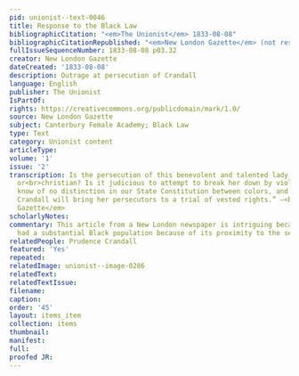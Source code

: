 ```yaml
---
pid: unionist--text-0046
title: Response to the Black Law
bibliographicCitation: "<em>The Unionist</em> 1833-08-08"
bibliographicCitationRepublished: "<em>New London Gazette</em> (not researched)"
fullIssueSequenceNumber: 1833-08-08 p03.32
creator: New London Gazette
dateCreated: '1833-08-08'
description: Outrage at persecution of Crandall
language: English
publisher: The Unionist
IsPartOf: 
rights: https://creativecommons.org/publicdomain/mark/1.0/
source: New London Gazette
subject: Canterbury Female Academy; Black Law
type: Text
category: Unionist content
articleType: 
volume: '1'
issue: '2'
transcription: Is the persecution of this benevolent and talented lady either republican
  or<br>christian? Is it judicious to attempt to break her down by violence and insult?<br>We
  know of no distinction in our State Constitution between colors, and we hope<br>Miss
  Crandall will bring her persecutors to a trial of vested rights.” –<br><em>New London
  Gazette</em>
scholarlyNotes: 
commentary: This article from a New London newspaper is intriguing because that city
  had a substantial Black population because of its proximity to the sea.
relatedPeople: Prudence Crandall
featured: 'Yes'
repeated: 
relatedImage: unionist--image-0286
relatedText: 
relatedTextIssue: 
filename: 
caption: 
order: '45'
layout: items_item
collection: items
thumbnail: 
manifest: 
full: 
proofed JR: 
---
```


